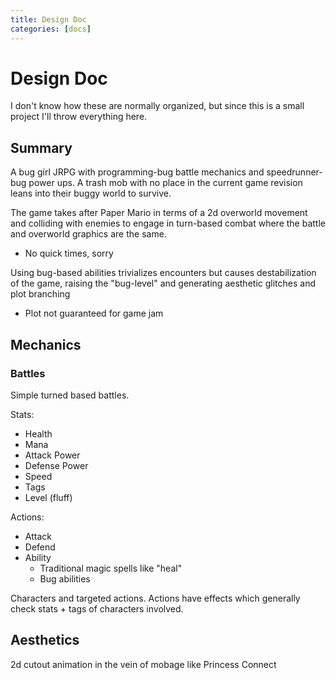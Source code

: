 ```yaml
---
title: Design Doc
categories: [docs]
---
```

# Design Doc

I don't know how these are normally organized, but since this is a small project I'll throw everything here.

## Summary

A bug girl JRPG with programming-bug battle mechanics and speedrunner-bug power ups. 
A trash mob with no place in the current game revision leans into their buggy world to survive.

The game takes after Paper Mario in terms of a 2d overworld movement and colliding with enemies to engage in turn-based combat where the battle and overworld graphics are the same.
- No quick times, sorry

Using bug-based abilities trivializes encounters but causes destabilization of the game, raising the "bug-level" and generating aesthetic glitches and plot branching
- Plot not guaranteed for game jam

## Mechanics

### Battles

Simple turned based battles.

Stats:
- Health
- Mana
- Attack Power
- Defense Power
- Speed
- Tags
- Level (fluff)

Actions:
- Attack
- Defend
- Ability
  - Traditional magic spells like "heal"
  - Bug abilities

Characters and targeted actions. Actions have effects which generally check stats + tags of characters involved.

## Aesthetics

2d cutout animation in the vein of mobage like Princess Connect
